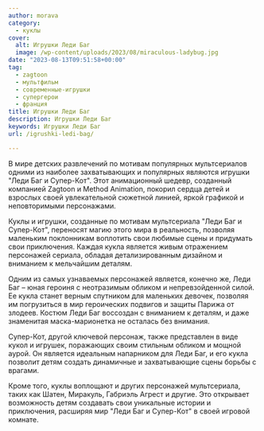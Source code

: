 ```yaml
---
author: morava
category:
  - куклы
cover:
  alt: Игрушки Леди Баг
  image: /wp-content/uploads/2023/08/miraculous-ladybug.jpg
date: "2023-08-13T09:51:58+00:00"
tag:
  - zagtoon
  - мультфильм
  - современные-игрушки
  - супергерои
  - франция
title: Игрушки Леди Баг
description: Игрушки Леди Баг
keywords: Игрушки Леди Баг
url: /igrushki-ledi-bag/

---
```

В мире детских развлечений по мотивам популярных мультсериалов одними из наиболее захватывающих и популярных являются игрушки "Леди Баг и Супер-Кот". Этот анимационный шедевр, созданный компанией Zagtoon и Method Animation, покорил сердца детей и взрослых своей увлекательной сюжетной линией, яркой графикой и неповторимыми персонажами.

Куклы и игрушки, созданные по мотивам мультсериала "Леди Баг и Супер-Кот", переносят магию этого мира в реальность, позволяя маленьким поклонникам воплотить свои любимые сцены и придумать свои приключения. Каждая кукла является живым отражением персонажей сериала, обладая детализированным дизайном и вниманием к мельчайшим деталям.

Одним из самых узнаваемых персонажей является, конечно же, Леди Баг – юная героиня с неотразимым обликом и непревзойденной силой. Ее кукла станет верным спутником для маленьких девочек, позволяя им погрузиться в мир героических подвигов и защиты Парижа от злодеев. Костюм Леди Баг воссоздан с вниманием к деталям, и даже знаменитая маска-марионетка не осталась без внимания.

Супер-Кот, другой ключевой персонаж, также представлен в виде кукол и игрушек, поражающих своим стильным обликом и мощной аурой. Он является идеальным напарником для Леди Баг, и его кукла позволит детям создать динамичные и захватывающие сцены борьбы с врагами.

Кроме того, куклы воплощают и других персонажей мультсериала, таких как Шатен, Миракуль, Габриэль Агрест и другие. Это открывает возможность детям создавать свои уникальные истории и приключения, расширяя мир "Леди Баг и Супер-Кот" в своей игровой комнате.
